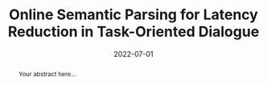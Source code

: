 ---
title: "Online Semantic Parsing for Latency Reduction in Task-Oriented Dialogue"
awards: ["Outstanding Paper Award"] #这是一个optional

authors:
- Jiawei Zhou
- Jason Eisner
- Michael Newman
- Emmanouil Antonios Platanios
- Sam Thomson

date: "2022-07-01"
publication_types: ["paper-conference"]
publication: "ACL 2022: the 60th Annual Meeting of the Association for Computational Linguistics "
categories: ["Inference Efficiency", "LLM"]
# paper link and code link
url_pdf: "https://aclanthology.org/2022.acl-long.110/"
url_code: "https://github.com/microsoft/online-semantic-parsing-for-latency-reduction"

# image config
image:
  caption: ""
  focal_point: "Smart"
  preview_only: false

abstract: "Your abstract here..."
featured: true
---